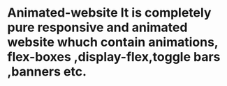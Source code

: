 # Animated-website It is completely pure responsive and animated website whuch contain animations, flex-boxes ,display-flex,toggle bars ,banners etc.
